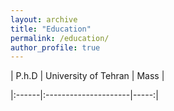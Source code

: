 ```yaml
---
layout: archive
title: "Education"
permalink: /education/
author_profile: true
---
```


<style>
    table {
        width: 100%;
    }
</style>

| P.h.D | University of Tehran | Mass |

|:------|:---------------------|-----:|
